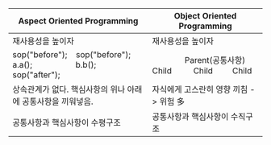 
|  Aspect Oriented Programming | Object Oriented Programming |
|--|--|
| 재사용성을 높이자 | 재사용성을 높이자 |
|sop("before"); &nbsp;&nbsp; sop("before"); <br> a.a(); &nbsp;&nbsp;&nbsp;&nbsp;&nbsp;&nbsp;&nbsp;&nbsp;&nbsp;&nbsp;&nbsp;&nbsp;&nbsp;&nbsp;&nbsp;&nbsp;&nbsp;&nbsp; b.b(); <br> sop("after");| &nbsp;&nbsp;&nbsp;&nbsp;&nbsp;&nbsp;&nbsp;&nbsp;&nbsp;&nbsp;&nbsp;&nbsp;&nbsp;&nbsp;&nbsp;Parent(공통사항) <br>Child &nbsp;&nbsp;&nbsp;&nbsp;&nbsp;&nbsp;&nbsp;&nbsp;&nbsp;Child&nbsp;&nbsp;&nbsp;&nbsp;&nbsp;&nbsp;&nbsp;&nbsp;&nbsp;Child | 
|상속관계가 없다. 핵심사항의 위나 아래에 공통사항을 끼워넣음.|자식에게 고스란히 영향 끼침 -> 위험 多|
|공통사항과 핵심사항이 수평구조 | 공통사항과 핵심사항이 수직구조|

<!--stackedit_data:
eyJoaXN0b3J5IjpbMTU1NzQyODkxOSwtNzk3MDU1OTddfQ==
-->
